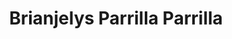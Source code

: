 ---
pid: llp628
title: Brianjelys Parrilla Parrilla
location_transcription: 
coordinates: "[-75.163856517598, 39.955237494169]"
zipcode: 
gen_neighborhood: 
neighborhood: 
outside_phl: 
age: '12'
age_range: 6-13
instagram: 
image_file_name: llp_628.jpg
proposal_transcription: A castle for the noble with sun in the mix
topic: Unknown,Uplifting
topic_summary: 0, 0
type: Plaque
keywords_other: 
credit: Brianjelys Parrilla
image_labels: 
twitter: 
facebook: 
permalink: "/monuments/llp628/"
layout: item-page
---